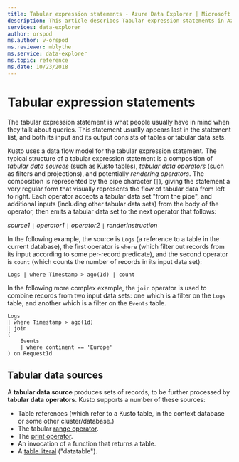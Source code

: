 ```yaml
---
title: Tabular expression statements - Azure Data Explorer | Microsoft Docs
description: This article describes Tabular expression statements in Azure Data Explorer.
services: data-explorer
author: orspod
ms.author: v-orspod
ms.reviewer: mblythe
ms.service: data-explorer
ms.topic: reference
ms.date: 10/23/2018
---
```

# Tabular expression statements

The tabular expression statement is what people usually have in mind when they
talk about queries. This statement usually appears last in the statement list,
and both its input and its output consists of tables or tabular data sets.

Kusto uses a data flow model for the tabular expression statement. The typical
structure of a tabular expression statement is a composition of *tabular data sources*
(such as Kusto tables), *tabular data operators* (such as filters
and projections), and potentially *rendering operators*. The composition is
represented by the pipe character (`|`), giving the statement a very regular
form that visually represents the flow of tabular data from left to right.
Each operator accepts a tabular data set "from the pipe", and additional inputs
(including other tabular data sets) from the body of the operator, then emits
a tabular data set to the next operator that follows:   

*source1* `|` *operator1* `|` *operator2* `|` *renderInstruction*

In the following example, the source is `Logs` (a reference to a table in the
current database), the first operator is `where` (which filter out records
from its input according to some per-record predicate), and the second operator
is `count` (which counts the number of records in its input data set):

```kusto
Logs | where Timestamp > ago(1d) | count
```

In the following more complex example, the `join` operator is used to combine
records from two input data sets: one which is a filter on the `Logs` table,
and another which is a filter on the `Events` table.

```kusto
Logs 
| where Timestamp > ago(1d) 
| join 
(
    Events 
    | where continent == 'Europe'
) on RequestId 
```

## Tabular data sources

A **tabular data source** produces sets of records, to be further processed
by **tabular data operators**. Kusto supports a number of these sources:

* Table references (which refer to a Kusto table, in the context database
  or some other cluster/database.)
* The tabular [range operator](rangeoperator.md).
* The [print operator](printoperator.md).
* An invocation of a function that returns a table.
* A [table literal](datatableoperator.md) ("datatable").